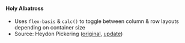 #### Holy Albatross

* Uses `flex-basis` & `calc()` to toggle between column & row layouts depending on container size
* Source: Heydon Pickering ([original](https://heydonworks.com/article/the-flexbox-holy-albatross/), [update](https://heydonworks.com/article/the-flexbox-holy-albatross-reincarnated/))
